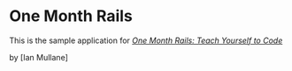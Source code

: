 # One Month Rails

This is the sample application for
[*One Month Rails: Teach Yourself to Code*](http://onemonthrails.com)

by [Ian Mullane]